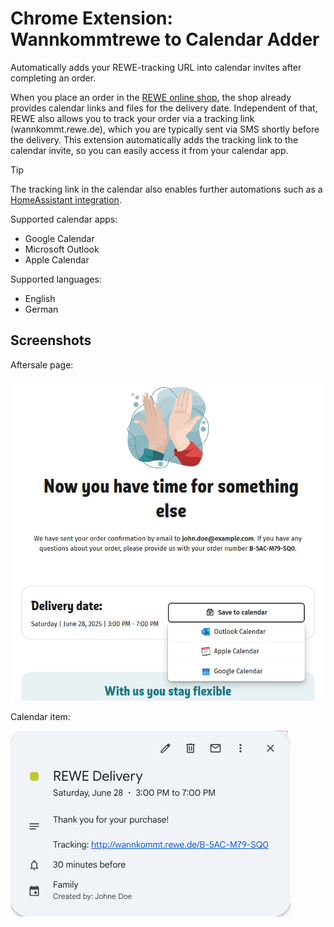 # Chrome Extension: Wannkommtrewe to Calendar Adder

Automatically adds your REWE-tracking URL into calendar invites after completing an order.

When you place an order in the [REWE online shop](https://shop.rewe.de/), the shop already provides calendar links and files for the delivery date. Independent of that, REWE also allows you to track your order via a tracking link (wannkommt.rewe.de), which you are typically sent via SMS shortly before the delivery. This extension automatically adds the tracking link to the calendar invite, so you can easily access it from your calendar app.

> [!TIP]  
> The tracking link in the calendar also enables further automations such as a [HomeAssistant integration](https://github.com/toelke/rewe-lieferung-home-assistant).

Supported calendar apps:
- Google Calendar
- Microsoft Outlook
- Apple Calendar

Supported languages:
- English
- German

## Screenshots

Aftersale page:

![Aftersale page](./assets/aftersale.png)

Calendar item:

![Calendar item](./assets/calendaritem.png)
